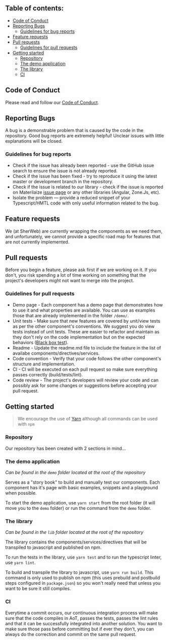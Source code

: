 ## Table of contents:
- [Code of Conduct](#code-of-conduct)
- [Reporting Bugs](#reporting-bugs)
  - [Guidelines for bug reports](#guidelines-for-bug-reports)
- [Feature requests](#feature-requests)
- [Pull requests](#pull-requests)
  - [Guidelines for pull requests](#guidelines-for-pull-requests)
- [Getting started](#getting-started)
  - [Repository](#repository)
  - [The demo application](#the-demo-application)
  - [The library](#the-library)
  - [CI](#ci)

## Code of Conduct

Please read and follow our [Code of Conduct](https://github.com/sherweb/ng2-materialize/blob/master/CODE_OF_CONDUCT.md).

## Reporting Bugs
A bug is a demonstrable problem that is caused by the code in the repository. Good bug reports are extremely helpful! Unclear issues with little explanations will be closed.

### Guidelines for bug reports
- Check if the issue has already been reported - use the GitHub issue search to ensure the issue is not already reported.
- Check if the issue has been fixed - try to reproduce it using the latest master or development branch in the repository.
- Check if the issue is related to our library - check if the issue is reported on Materilaize [issue page](https://github.com/Dogfalo/materialize/issues) or any other libraries (Angular, Zone.Js, etc).
- Isolate the problem — provide a reduced snippet of your Typescript/HMTL code with only useful information related to the bug.

## Feature requests
We (at SherWeb) are currently wrapping the components as we need them, and unfortunately, we cannot provide a specific road map for features that are not currently implemented.

## Pull requests
Before you begin a feature, please ask first if we are working on it. If you don't, you risk spending a lot of time working on something that the project's developers might not want to merge into the project.

### Guidelines for pull requests
- Demo page - Each component has a demo page that demonstrates how to use it and what properties are available. You can use as examples those that are already implemented in the folder `/demo/`.
- Unit tests - Make sure that new features are covered by unit/view tests as per the other component's conventions. We suggest you do view tests instead of unit tests. These are easier to refactor and maintain as they don't rely on the code implementation but on the expected behaviors ([Black box test](http://softwaretestingfundamentals.com/black-box-testing/)).
- Readme - Update the readme.md file to include the feature in the list of availabe components/directives/services.
- Code convention - Verify that your code follows the other component's structure and implementation.
- CI - CI will be executed on each pull request so make sure everything passes correctly (build/tests/lint).
- Code review - The project's developers will review your code and can possibly ask for some changes or suggestions before accepting your pull request.

## Getting started

> We encourage the use of [Yarn](https://yarnpkg.com/en/) although all commands can be used with `npm`

### Repository
Our repository has been created with 2 sections in mind...

### The demo application
_Can be found in the `demo` folder located at the root of the repository_

Serves as a "story book" to build and manually test our components. Each component has it's page with basic examples, snippets and a playground when possible.

To start the demo application, use `yarn start` from the root folder (it will move you to the `demo` folder) or run the command from the `demo` folder.

### The library
_Can be found in the `lib` folder located at the root of the repository_

The library contains the components/services/directives that will be transpiled to javascript and published on npm.

To run the tests in the library, use `yarn test` and to run the typescript linter, use `yarn lint`.

To build and transpile the library to javascript, use `yarn run build`. This command is only used to publish on npm (this uses prebuild and postbuild steps configured in `package.json`) so you won't really need that unless you want to be sure it still compiles.

### CI
Everytime a commit occurs, our continuous integration process will make sure that the code compiles in AoT, passes the tests, passes the lint rules and that it can be successfully integrated into another solution. You want to make sure those pass before committing but if ever they don't, you can always do the correction and commit on the same pull request.
